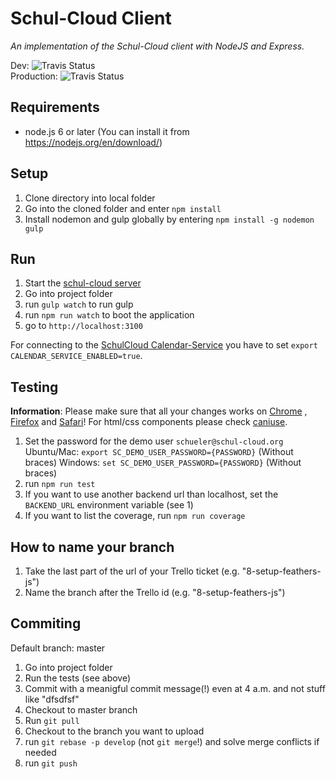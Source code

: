# Schul-Cloud Client
_An implementation of the Schul-Cloud client with NodeJS and Express._

Dev: ![Travis Status](https://travis-ci.org/schul-cloud/schulcloud-client.svg?branch=master)<br>
Production: ![Travis Status](https://travis-ci.org/schul-cloud/schulcloud-client.svg?branch=production)

## Requirements

* node.js 6 or later (You can install it from https://nodejs.org/en/download/)

## Setup

1. Clone directory into local folder
2. Go into the cloned folder and enter `npm install`
3. Install nodemon and gulp globally by entering `npm install -g nodemon gulp`

## Run

1. Start the [schul-cloud server](https://github.com/schulcloud/schulcloud-server)
2. Go into project folder
3. run `gulp watch` to run gulp
4. run `npm run watch` to boot the application
5. go to `http://localhost:3100`

For connecting to the [SchulCloud Calendar-Service](https://github.com/schul-cloud/schulcloud-calendar) you have to set `export CALENDAR_SERVICE_ENABLED=true`.

## Testing

**Information**: Please make sure that all your changes works on [Chrome](https://www.google.de/chrome/browser/desktop/index.html) , [Firefox](https://www.mozilla.org/de/firefox/new/) and [Safari](https://www.apple.com/de/safari/)!
For html/css components please check [caniuse](https://caniuse.com/).

1. Set the password for the demo user `schueler@schul-cloud.org`
    Ubuntu/Mac: `export SC_DEMO_USER_PASSWORD={PASSWORD}` (Without braces)
    Windows: `set SC_DEMO_USER_PASSWORD={PASSWORD}` (Without braces)
2. run `npm run test`
3. If you want to use another backend url than localhost, set the `BACKEND_URL` environment variable (see 1)
4. If you want to list the coverage, run `npm run coverage`

## How to name your branch

1. Take the last part of the url of your Trello ticket (e.g. "8-setup-feathers-js")
2. Name the branch after the Trello id (e.g. "8-setup-feathers-js")

## Commiting

Default branch: master

1. Go into project folder
2. Run the tests (see above)
3. Commit with a meanigful commit message(!) even at 4 a.m. and not stuff like "dfsdfsf"
4. Checkout to master branch
5. Run `git pull`
6. Checkout to the branch you want to upload
7. run `git rebase -p develop` (not `git merge`!) and solve merge conflicts if needed
8. run `git push`
